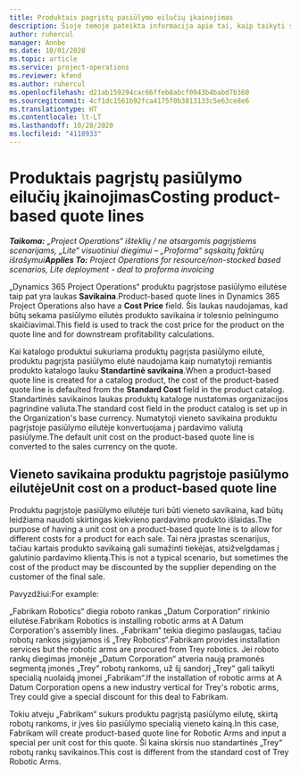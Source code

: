```yaml
---
title: Produktais pagrįstų pasiūlymo eilučių įkainojimas
description: Šioje temoje pateikta informacija apie tai, kaip taikyti savikainą produktu pagrįstai pasiūlymo eilutei.
author: ruhercul
manager: Annbe
ms.date: 10/01/2020
ms.topic: article
ms.service: project-operations
ms.reviewer: kfend
ms.author: ruhercul
ms.openlocfilehash: d21ab159294cac66ffeb8abcf0943b4babd7b360
ms.sourcegitcommit: 4cf1dc1561b92fca4175f0b3813133c5e63ce8e6
ms.translationtype: HT
ms.contentlocale: lt-LT
ms.lasthandoff: 10/28/2020
ms.locfileid: "4118933"
---
```

# <a name="costing-product-based-quote-lines"></a><span data-ttu-id="e5138-103">Produktais pagrįstų pasiūlymo eilučių įkainojimas</span><span class="sxs-lookup"><span data-stu-id="e5138-103">Costing product-based quote lines</span></span>

<span data-ttu-id="e5138-104">_**Taikoma:** „Project Operations“ išteklių / ne atsargomis pagrįstiems scenarijams, „Lite“ visuotiniui diegimui – „Proforma“ sąskaitų faktūrų išrašymui_</span><span class="sxs-lookup"><span data-stu-id="e5138-104">_**Applies To:** Project Operations for resource/non-stocked based scenarios, Lite deployment - deal to proforma invoicing_</span></span>


<span data-ttu-id="e5138-105">„Dynamics 365 Project Operations“ produktu pagrįstose pasiūlymo eilutėse taip pat yra laukas **Savikaina**.</span><span class="sxs-lookup"><span data-stu-id="e5138-105">Product-based quote lines in Dynamics 365 Project Operations also have a **Cost Price** field.</span></span> <span data-ttu-id="e5138-106">Šis laukas naudojamas, kad būtų sekama pasiūlymo eilutės produkto savikaina ir tolesnio pelningumo skaičiavimai.</span><span class="sxs-lookup"><span data-stu-id="e5138-106">This field is used to track the cost price for the product on the quote line and for downstream profitability calculations.</span></span>

<span data-ttu-id="e5138-107">Kai katalogo produktui sukuriama produktų pagrįsta pasiūlymo eilutė, produktu pagrįsta pasiūlymo elutė naudojama kaip numatytoji remiantis produkto katalogo lauku **Standartinė savikaina**.</span><span class="sxs-lookup"><span data-stu-id="e5138-107">When a product-based quote line is created for a catalog product, the cost of the product-based quote line is defaulted from the **Standard Cost** field in the product catalog.</span></span> <span data-ttu-id="e5138-108">Standartinės savikainos laukas produktų kataloge nustatomas organizacijos pagrindine valiuta.</span><span class="sxs-lookup"><span data-stu-id="e5138-108">The standard cost field in the product catalog is set up in the Organization's base currency.</span></span> <span data-ttu-id="e5138-109">Numatytoji vieneto savikaina produktu pagrįstoje pasiūlymo eilutėje konvertuojama į pardavimo valiutą pasiūlyme.</span><span class="sxs-lookup"><span data-stu-id="e5138-109">The default unit cost on the product-based quote line is converted to the sales currency on the quote.</span></span>

## <a name="unit-cost-on-a-product-based-quote-line"></a><span data-ttu-id="e5138-110">Vieneto savikaina produktu pagrįstoje pasiūlymo eilutėje</span><span class="sxs-lookup"><span data-stu-id="e5138-110">Unit cost on a product-based quote line</span></span>

<span data-ttu-id="e5138-111">Produktu pagrįstoje pasiūlymo eilutėje turi būti vieneto savikaina, kad būtų leidžiama naudoti skirtingas kiekvieno pardavimo produkto išlaidas.</span><span class="sxs-lookup"><span data-stu-id="e5138-111">The purpose of having a unit cost on a product-based quote line is to allow for different costs for a product for each sale.</span></span> <span data-ttu-id="e5138-112">Tai nėra įprastas scenarijus, tačiau kartais produkto savikainą gali sumažinti tiekėjas, atsižvelgdamas į galutinio pardavimo klientą.</span><span class="sxs-lookup"><span data-stu-id="e5138-112">This is not a typical scenario, but sometimes the cost of the product may be discounted by the supplier depending on the customer of the final sale.</span></span>

<span data-ttu-id="e5138-113">Pavyzdžiui:</span><span class="sxs-lookup"><span data-stu-id="e5138-113">For example:</span></span>

<span data-ttu-id="e5138-114">„Fabrikam Robotics“ diegia roboto rankas „Datum Corporation“ rinkinio eilutėse.</span><span class="sxs-lookup"><span data-stu-id="e5138-114">Fabrikam Robotics is installing robotic arms at A Datum Corporation's assembly lines.</span></span> <span data-ttu-id="e5138-115">„Fabrikam“ teikia diegimo paslaugas, tačiau robotų rankos įsigyjamos iš „Trey Robotics“.</span><span class="sxs-lookup"><span data-stu-id="e5138-115">Fabrikam provides installation services but the robotic arms are procured from Trey robotics.</span></span> <span data-ttu-id="e5138-116">Jei roboto rankų diegimas įmonėje „Datum Corporation“ atveria naują pramonės segmentą įmonės „Trey“ robotų rankoms, už šį sandorį „Trey“ gali taikyti specialią nuolaidą įmonei „Fabrikam“.</span><span class="sxs-lookup"><span data-stu-id="e5138-116">If the installation of robotic arms at A Datum Corporation opens a new industry vertical for Trey's robotic arms, Trey could give a special discount for this deal to Fabrikam.</span></span>

<span data-ttu-id="e5138-117">Tokiu atveju „Fabrikam“ sukurs produktu pagrįstą pasiūlymo eilutę, skirtą robotų rankoms, ir įves šio pasiūlymo specialią vieneto kainą.</span><span class="sxs-lookup"><span data-stu-id="e5138-117">In this case, Fabrikam will create product-based quote line for Robotic Arms and input a special per unit cost for this quote.</span></span> <span data-ttu-id="e5138-118">Ši kaina skirsis nuo standartinės „Trey“ robotų rankų savikainos.</span><span class="sxs-lookup"><span data-stu-id="e5138-118">This cost is different from the standard cost of Trey Robotic Arms.</span></span>

